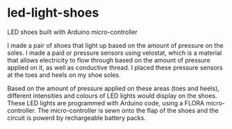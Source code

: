 # led-light-shoes
LED shoes built with Arduino micro-controller

I made a pair of shoes that light up based on the amount of pressure on the soles. I made a paid or pressure sensors using velostat, which is a material that allows electricity to flow through based on the amount of pressure applied on it, as well as conductive thread. I placed these pressure sensors at the toes and heels on my shoe soles.

Based on the amount of pressure applied on these areas (toes and heels), different intensities and colours of LED lights would display on the shoes. These LED lights are programmed with Arduino code, using a FLORA micro-controller. The micro-controller is sewn onto the flap of the shoes and the circuit is powerd by rechargeable battery packs.